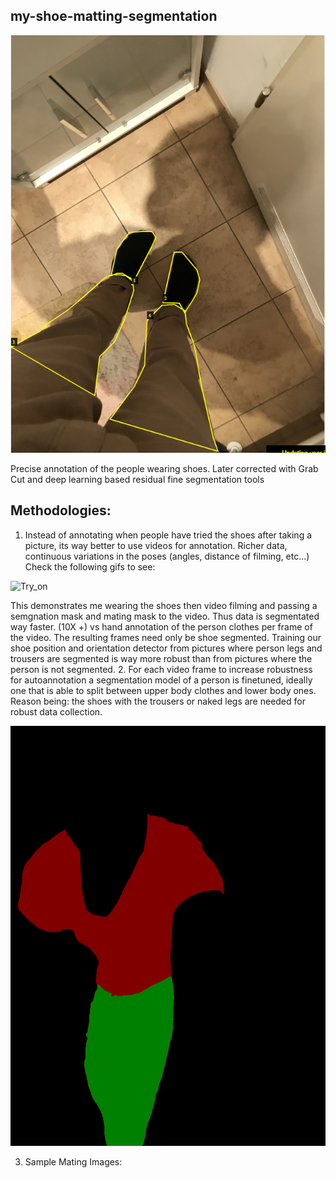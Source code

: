 ## my-shoe-matting-segmentation

   ![pic_trying_shoes](Docs/batch_1_dir_0_image_099_annotated.png)

   Precise annotation of the people wearing shoes.
   Later corrected with Grab Cut and deep learning based residual fine segmentation tools
   
## Methodologies:
   1. Instead of annotating when people have tried the shoes after taking a picture, its way better to use videos for annotation. Richer data, continuous variations in the poses (angles, distance of filming, etc...)
   Check the following gifs to see:

   ![Try_on](Docs/segmentation_mask.gif)

   This demonstrates me wearing the shoes then video filming and passing a semgnation mask and mating mask to the video.
   Thus data is segmentated way faster. (10X +) vs hand annotation of the person clothes per frame of the video.
   The resulting frames need only be shoe segmented. Training our shoe position and orientation detector from 
   pictures where person legs and trousers are segmented is way more robust than from pictures where the person is not segmented.
   2. For each video frame to increase robustness for autoannotation a segmentation model of a person is finetuned, ideally one that is able to split between upper body clothes and lower body ones. Reason being: the shoes with the trousers or naked legs are needed for robust data collection.

   ![shoe_fit](Docs/IMG_0633_generated.png)


   3. Sample Mating Images: 
